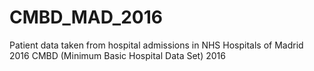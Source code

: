 # CMBD_MAD_2016
Patient data taken from hospital admissions in NHS Hospitals of Madrid 2016 CMBD (Minimum Basic Hospital Data Set) 2016
